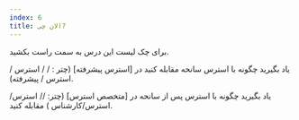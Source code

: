 ```yaml
---
index: 6
title: الان چی?
---
```

برای چک لیست این درس به سمت راست بکشید.

یاد بگیرید چگونه با استرس سانحه مقابله کنید در [استرس پیشرفته] (چتر : / / استرس / استرس / پیشرفته).

یاد بگیرید چگونه با استرس پس از سانحه در [متخصص استرس] (چتر: // استرس/ استرس/کارشناس ) مقابله کنید.